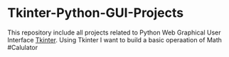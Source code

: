 # Tkinter-Python-GUI-Projects
This repository include all projects related to Python Web Graphical User Interface [Tkinter](https://docs.python.org/3/library/tk.html).
 Using Tkinter I want to build a basic operaation of  Math #Calulator
